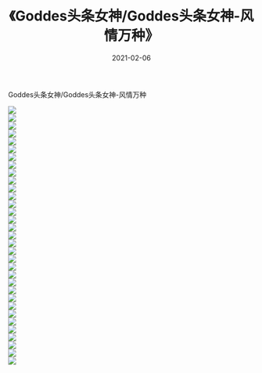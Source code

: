 ﻿---
layout: post
title:  《Goddes头条女神/Goddes头条女神-风情万种》
date:   2021-02-06
img: http://img.660000.xyz/Sharelink/网络美图/2021/Goddes头条女神/Goddes头条女神-风情万种/000.jpg
categories: [美女, 清纯, 唯美]
---

Goddes头条女神/Goddes头条女神-风情万种

 ![](http://img.660000.xyz/Sharelink/网络美图/2021/Goddes头条女神/Goddes头条女神-风情万种/001.jpg) <br>![](http://img.660000.xyz/Sharelink/网络美图/2021/Goddes头条女神/Goddes头条女神-风情万种/002.jpg) <br>![](http://img.660000.xyz/Sharelink/网络美图/2021/Goddes头条女神/Goddes头条女神-风情万种/003.jpg) <br>![](http://img.660000.xyz/Sharelink/网络美图/2021/Goddes头条女神/Goddes头条女神-风情万种/004.jpg) <br>![](http://img.660000.xyz/Sharelink/网络美图/2021/Goddes头条女神/Goddes头条女神-风情万种/005.jpg) <br>![](http://img.660000.xyz/Sharelink/网络美图/2021/Goddes头条女神/Goddes头条女神-风情万种/006.jpg) <br>![](http://img.660000.xyz/Sharelink/网络美图/2021/Goddes头条女神/Goddes头条女神-风情万种/007.jpg) <br>![](http://img.660000.xyz/Sharelink/网络美图/2021/Goddes头条女神/Goddes头条女神-风情万种/008.jpg) <br>![](http://img.660000.xyz/Sharelink/网络美图/2021/Goddes头条女神/Goddes头条女神-风情万种/009.jpg) <br>![](http://img.660000.xyz/Sharelink/网络美图/2021/Goddes头条女神/Goddes头条女神-风情万种/010.jpg) <br>![](http://img.660000.xyz/Sharelink/网络美图/2021/Goddes头条女神/Goddes头条女神-风情万种/011.jpg) <br>![](http://img.660000.xyz/Sharelink/网络美图/2021/Goddes头条女神/Goddes头条女神-风情万种/012.jpg) <br>![](http://img.660000.xyz/Sharelink/网络美图/2021/Goddes头条女神/Goddes头条女神-风情万种/013.jpg) <br>![](http://img.660000.xyz/Sharelink/网络美图/2021/Goddes头条女神/Goddes头条女神-风情万种/014.jpg) <br>![](http://img.660000.xyz/Sharelink/网络美图/2021/Goddes头条女神/Goddes头条女神-风情万种/015.jpg) <br>![](http://img.660000.xyz/Sharelink/网络美图/2021/Goddes头条女神/Goddes头条女神-风情万种/016.jpg) <br>![](http://img.660000.xyz/Sharelink/网络美图/2021/Goddes头条女神/Goddes头条女神-风情万种/017.jpg) <br>![](http://img.660000.xyz/Sharelink/网络美图/2021/Goddes头条女神/Goddes头条女神-风情万种/018.jpg) <br>![](http://img.660000.xyz/Sharelink/网络美图/2021/Goddes头条女神/Goddes头条女神-风情万种/019.jpg) <br>![](http://img.660000.xyz/Sharelink/网络美图/2021/Goddes头条女神/Goddes头条女神-风情万种/020.jpg) <br>![](http://img.660000.xyz/Sharelink/网络美图/2021/Goddes头条女神/Goddes头条女神-风情万种/021.jpg) <br>![](http://img.660000.xyz/Sharelink/网络美图/2021/Goddes头条女神/Goddes头条女神-风情万种/022.jpg) <br>![](http://img.660000.xyz/Sharelink/网络美图/2021/Goddes头条女神/Goddes头条女神-风情万种/023.jpg) <br>![](http://img.660000.xyz/Sharelink/网络美图/2021/Goddes头条女神/Goddes头条女神-风情万种/024.jpg) <br>![](http://img.660000.xyz/Sharelink/网络美图/2021/Goddes头条女神/Goddes头条女神-风情万种/025.jpg) <br>![](http://img.660000.xyz/Sharelink/网络美图/2021/Goddes头条女神/Goddes头条女神-风情万种/026.jpg) <br>![](http://img.660000.xyz/Sharelink/网络美图/2021/Goddes头条女神/Goddes头条女神-风情万种/027.jpg) <br>![](http://img.660000.xyz/Sharelink/网络美图/2021/Goddes头条女神/Goddes头条女神-风情万种/028.jpg) <br>![](http://img.660000.xyz/Sharelink/网络美图/2021/Goddes头条女神/Goddes头条女神-风情万种/029.jpg) <br>![](http://img.660000.xyz/Sharelink/网络美图/2021/Goddes头条女神/Goddes头条女神-风情万种/030.jpg) <br>![](http://img.660000.xyz/Sharelink/网络美图/2021/Goddes头条女神/Goddes头条女神-风情万种/031.jpg) <br>![](http://img.660000.xyz/Sharelink/网络美图/2021/Goddes头条女神/Goddes头条女神-风情万种/032.jpg) <br>![](http://img.660000.xyz/Sharelink/网络美图/2021/Goddes头条女神/Goddes头条女神-风情万种/033.jpg) <br>